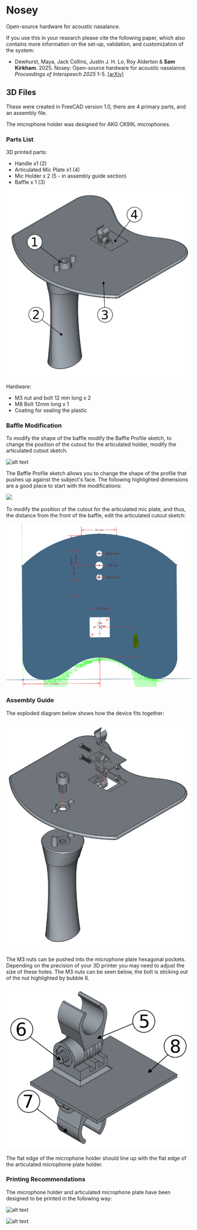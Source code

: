 # Nosey

Open-source hardware for acoustic nasalance.

If you use this in your research please cite the following paper, which also contains more information on the set-up, validation, and customization of the system:

* Dewhurst, Maya, Jack Collins, Justin J. H. Lo, Roy Alderton & **Sam Kirkham**. 2025. Nosey: Open-source hardware for acoustic nasalance. *Proceedings of Interspeech 2025* 1-5. [[arXiv]]()


## 3D Files

These were created in FreeCAD version 1.0, there are 4 primary parts, and an assembly file. 

The microphone holder was designed for AKG CK99L microphones.

### Parts List

3D printed parts:

- Handle x1 (2)
- Articulated Mic Plate x1 (4)
- Mic Holder x 2 (5 - in assembly guide section)
- Baffle x 1 (3)

![](Figures/assembly.png)

Hardware:

- M3 nut and bolt 12 mm long x 2
- M8 Bolt 12mm long x 1 
- Coating for sealing the plastic

### Baffle Modification

To modify the shape of the baffle modify the Baffle Profile sketch, to change the position of the cutout for the articulated holder, modify the articulated cutout sketch.

![alt text](Figures/sketch_tree.png)

The Baffle Profile sketch allows you to change the shape of the profile that pushes up against the subject's face. The following highlighted dimensions are a good place to start with the modifications:

![](Figures/baffle_edit.png)

To modify the position of the cutout for the articulated mic plate, and thus, the distance from the front of the baffle, edit the articulated cutout sketch:

![](Figures/cutout.png)

### Assembly Guide

The exploded diagram below shows how the device fits together:

![Exploded Diagram](Figures/exploded.png)

The M3 nuts can be pushed into the microphone plate hexagonal pockets. Depending on the precision of your 3D printer you may need to adjust the size of these holes. The M3 nuts can be seen below, the bolt is sticking out of the nut highlighted by bubble 6.

![Microphone Plate](Figures/mic.png)

The flat edge of the microphone holder should line up with the flat edge of the articulated microphone plate holder.

### Printing Recommendations

The microphone holder and articulated microphone plate have been designed to be printed in the following way:

![alt text](Figures/articulate_print.png)

![alt text](Figures/mic%20holder_print.png)